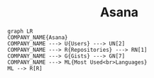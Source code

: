 <h1 align="center">Asana</h1>

```mermaid
graph LR
COMPANY_NAME{Asana}
COMPANY_NAME ---> U{Users} ---> UN[2]
COMPANY_NAME ---> R{Repositories} ---> RN[1]
COMPANY_NAME ---> G{Gists} ---> GN[7]
COMPANY_NAME ---> ML{Most Used<br>Languages}
ML --> R[R]
```
